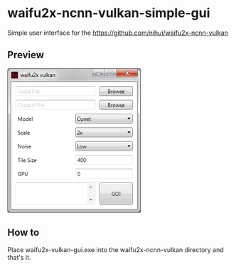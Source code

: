 # waifu2x-ncnn-vulkan-simple-gui

Simple user interface for the https://github.com/nihui/waifu2x-ncnn-vulkan

## Preview

![Preview](preview.png)

## How to

Place waifu2x-vulkan-gui.exe into the waifu2x-ncnn-vulkan directory and that's it.
